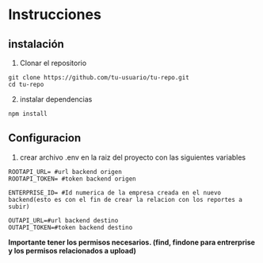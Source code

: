 # Instrucciones

## instalación
1. Clonar el repositorio
```
git clone https://github.com/tu-usuario/tu-repo.git
cd tu-repo
```

2. instalar dependencias
```
npm install
```

## Configuracion
1. crear archivo .env en la raiz del proyecto con las siguientes variables
```
ROOTAPI_URL= #url backend origen
ROOTAPI_TOKEN= #token backend origen

ENTERPRISE_ID= #Id numerica de la empresa creada en el nuevo backend(esto es con el fin de crear la relacion con los reportes a subir)

OUTAPI_URL=#url backend destino
OUTAPI_TOKEN=#token backend destino

```

**Importante tener los permisos necesarios. (find, findone para entrerprise y los permisos relacionados a upload)**